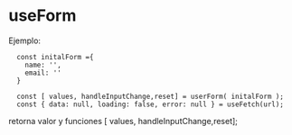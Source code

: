 # useForm

Ejemplo:

```
  const initalForm ={
    name: '',
    email: ''
  }

  const [ values, handleInputChange,reset] = userForm( initalForm );
  const { data: null, loading: false, error: null } = useFetch(url);

```

retorna valor y funciones [ values, handleInputChange,reset];